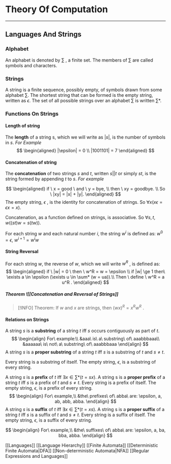 # Theory Of Computation
---
## Languages And Strings
### Alphabet

An alphabet is denoted by $\sum$ , a finite set. The members of $\sum$ are called symbols and characters.

### Strings
A string is a finite sequence, possibly empty, of symbols drawn from some alphabet $\sum$. The shortest string that can be formed is the empty string, written as $\epsilon$. The set of all possible strings over an alphabet $\sum$ is written $\sum$*. 

### Functions On Strings
#### Length of string
The **length** of a string s, which we will write as $|s|$, is the number of symbols in $s$. 
$For \  Example$
$$
\begin{aligned}
|\epsilon| = 0 \\
|1001101| = 7
\end{aligned}
$$ 
#### Concatenation of string
The **concatenation** of two strings $s$ and $t$, written $s || t$ or simply $st$, is the string formed by appending $t$ to $s$. 
$For \  example$

$$
\begin{aligned}
if \  x = good \  and \  y = bye, \\ then \  xy = goodbye. \\ So \  |xy| = |x| + |y|. 
\end{aligned}
$$ 
The empty string, $\epsilon$ , is the identity for concatenation of strings. So $\forall x (x\epsilon= \epsilon x = x)$.

Concatenation, as a function defined on strings, is associative. So $\forall s, t, w ((st)w = s(tw))$.

For each string $w$ and each natural number $i$, the string $w^i$ is defined as: $w^0 = \epsilon, \  w^{i+1} = w^i w$ 

#### String Reversal
For each string $w$, the reverse of $w$, which we will write $w^R$ , is defined as: 
$$
\begin{aligned}
if \ |w| = 0 \ then \  w^R = w = \epsilon \\
if |w| \ge  1 then\  \exists a \in \epsilon (\exists u \in \sum* (w = ua)).\\ Then \ define \  w^R = a u^R .
\end{aligned}
$$

##### Theorem ![[Concatenation and Reversal of Strings]]
>[!INFO]
Theorem: If $w$ and $x$ are strings, then $(wx)^R = x^R w^R$ .

#### Relations on Strings
A string $s$ is a **substring** of a string $t$ iff $s$ occurs contiguously as part of $t$. 
$$
\begin{align}
For\ example:\\
&aaa\ is\ a\ substring\ of\ aaabbbaaa\\
&aaaaaa\ is\ not\ a\ substring\ of\ aaabbbaaa
\end{align}
$$
A string $s$ is a **proper substring** of a string $t$ iff $s$ is a substring of $t$ and $s \neq t$.

Every string is a substring of itself. The empty string, $\epsilon$, is a substring of every string.

A string $s$ is a **prefix** of $t$ iff $\exists x \in \sum* (t = sx)$. A string s is a **proper prefix** of a string $t$ iff $s$ is a prefix of $t$ and $s \neq t$. Every string is a prefix of itself. The empty string, $\epsilon$, is a prefix of every string. 
$$
\begin{align}
For\ example,\\
&the\ prefixes\ of\ abba\ are: \epsilon, a, ab, abb, abba.
\end{align}
$$
A string $s$ is a **suffix** of $t$ iff $\exists x \in \sum* (t = xs)$. A string s is a **proper suffix** of a string $t$ iff $s$ is a suffix of $t$ and $s \neq t$. Every string is a suffix of itself. The empty string, $\epsilon$, is a suffix of every string. 

$$
\begin{align}
For\ example,\\
&the\ suffixes\ of\ abba\ are: \epsilon, a, ba, bba, abba.
\end{align}
$$

[[Languages]]
[[Language Hierarchy]]
[[Finite Automata]]
[[Deterministic Finite Automata|DFA]]
[[Non-deterministic Automata|NFA]]
[[Regular Expressions and Languages]]






